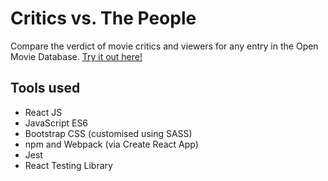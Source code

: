 # Critics vs. The People
Compare the verdict of movie critics and viewers for any entry in the Open Movie Database. [Try it out here!](https://jackmulligan-ire.github.io/critics-versus-people/)

## Tools used
- React JS
- JavaScript ES6
- Bootstrap CSS (customised using SASS)
- npm and Webpack (via Create React App)
- Jest
- React Testing Library